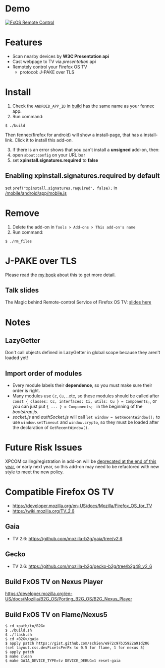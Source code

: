 # Demo
[![FxOS Remote Control][RemoteControlImg]][RemoteControlURL]

# Features
- Scan nearby devices by __W3C Presentation api__
- Cast webpage to TV via _presentation_ api
- Remotely control your Firefox OS TV
  - protocol: J-PAKE over TLS

# Install
1. Check the ```ANDROID_APP_ID``` in [build](build)
has the same name as your fennec app.
2. Run command:
```
$ ./build
```
Then fennec(firefox for android) will show a install-page,
that has a install-link. Click it to install this add-on.

3. If there is an error shows that you can't install a __unsigned__ add-on,
then:
  1. open ```about:config``` on your URL bar
  2. set __xpinstall.signatures.required__ to __false__

## Enabling __xpinstall.signatures.required__ by default
set ```pref("xpinstall.signatures.required", false);```
in [<mozilla-central>/mobile/android/app/mobile.js][mobileJS_link]

# Remove
1. Delete the add-on in ```Tools > Add-ons > This add-on's name```
2. Run command:
```
$ ./rm_files
```

# J-PAKE over TLS
Please read the [my book][jpake] about this to get more detail.

## Talk slides
The Magic behind Remote-control Service of Firefox OS TV: [slides here][slides]

# Notes
## LazyGetter
Don't call objects defined in LazyGetter in global scope
because they aren't loaded yet!

## Import order of modules
- Every module labels their __dependence__,
so you must make sure their order is right.
- Many modules use ```Cc```, ```Cu```, ..etc, so these modules should be called
after ```const { classes: Cc, interfaces: Ci, utils: Cu } = Components;```,
or you can just put ```{ ... } = Components; ``` in the beginning
of the _bootstrap.js_.
- _socket.js_ and _authSocket.js_ will call ```let window = GetRecentWindow();```
to use ```window.setTimeout``` and ```window.crypto```,
so they must be loaded after the declaration of ```GetRecentWindow()```.

# Future Risk Issues
XPCOM calling/registration in add-on will be
[deprecated at the end of this year][xpcom_deprecated], or early next year,
so this add-on may need to be refactored with new style to meet the new policy.

[mobileJS_link]: https://dxr.mozilla.org/mozilla-central/source/mobile/android/app/mobile.js#194  "mobile.js"
[xpcom_deprecated]: https://blog.mozilla.org/addons/2015/08/21/the-future-of-developing-firefox-add-ons/ "xpcom deprecated"

# Compatible Firefox OS TV
- https://developer.mozilla.org/en-US/docs/Mozilla/Firefox_OS_for_TV
- https://wiki.mozilla.org/TV_2.6

## Gaia
- TV 2.6: https://github.com/mozilla-b2g/gaia/tree/v2.6

## Gecko
- TV 2.6: https://github.com/mozilla-b2g/gecko-b2g/tree/b2g48_v2_6

## Build FxOS TV on Nexus Player
https://developer.mozilla.org/en-US/docs/Mozilla/B2G_OS/Porting_B2G_OS/B2G_Nexus_Player

## Build FxOS TV on Flame/Nexus5
```
$ cd <path/to/B2G>
$ ./build.sh
$ ./flash.sh
$ cd <B2G>/gaia
$ apply patch https://gist.github.com/schien/e972c97b35922a91d206
(set layout.css.devPixelsPerPx to 0.5 for flame, 1 for nexus 5)
$ apply patch
$ make clean
$ make GAIA_DEVICE_TYPE=tv DEVICE_DEBUG=1 reset-gaia
```

[jpake]: https://www.gitbook.com/book/chunminchang/j-pake-over-tls/ "J-PAKE over TLS"
[RemoteControlImg]: http://img.youtube.com/vi/Hqv_EnqQ86Y/0.jpg "FxOS Remote Control"
[RemoteControlURL]: https://www.youtube.com/watch?v=Hqv_EnqQ86Y&list=PLSVOWZrQzZlY07b3gR6ONDECSsh-83w9N&index=1 "FxOS Remote Control"
[slides]: http://chunminchang.github.io/works/remotecontrol/jpake-over-tls.pdf "The Magic behind Remote-control Service of Firefox OS TV"
<!-- [RemoteControlURL]: https://www.youtube.com/playlist?list=PLSVOWZrQzZlY07b3gR6ONDECSsh-83w9N "FxOS Remote Control" -->
